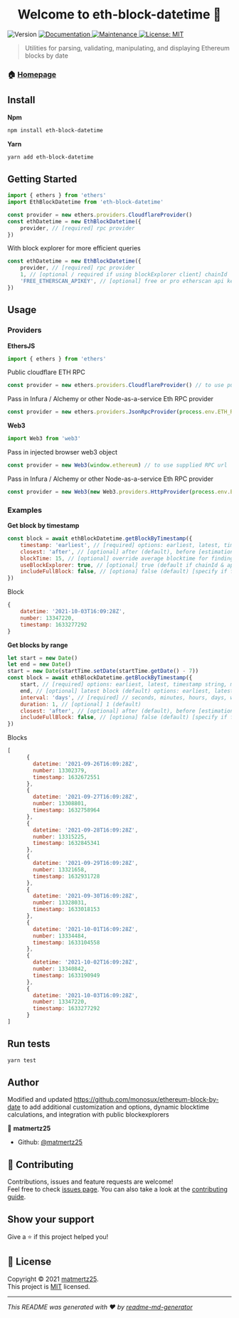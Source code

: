 <h1 align="center">Welcome to eth-block-datetime 👋</h1>
<p>
  <img alt="Version" src="https://img.shields.io/badge/version-1.0.0-blue.svg?cacheSeconds=2592000" />
  <a href="https://github.com/matmertz25/eth-block-datetime#readme" target="_blank">
    <img alt="Documentation" src="https://img.shields.io/badge/documentation-yes-brightgreen.svg" />
  </a>
  <a href="https://github.com/matmertz25/eth-block-datetime/graphs/commit-activity" target="_blank">
    <img alt="Maintenance" src="https://img.shields.io/badge/Maintained%3F-yes-green.svg" />
  </a>
  <a href="https://github.com/matmertz25/eth-block-datetime/blob/master/LICENSE" target="_blank">
    <img alt="License: MIT" src="https://img.shields.io/github/license/matmertz25/eth-block-datetime" />
  </a>
</p>

> Utilities for parsing, validating, manipulating, and displaying Ethereum blocks by date

### 🏠 [Homepage](https://github.com/matmertz25/eth-block-datetime#readme)

## Install

**Npm**
```sh
npm install eth-block-datetime
```

**Yarn**
```sh
yarn add eth-block-datetime
```

## Getting Started

```javascript
import { ethers } from 'ethers'
import EthBlockDatetime from 'eth-block-datetime'

const provider = new ethers.providers.CloudflareProvider()
const ethDatetime = new EthBlockDatetime({
    provider, // [required] rpc provider
})
```
With block explorer for more efficient queries
```javascript 
const ethDatetime = new EthBlockDatetime({
    provider, // [required] rpc provider
    1, // [optional / required if using blockExplorer client] chainId
    'FREE_ETHERSCAN_APIKEY', // [optional] free or pro etherscan api key corresponding to specified chainId
})
```

## Usage

### Providers

**EthersJS**
```javascript
import { ethers } from 'ethers'
```
Public cloudflare ETH RPC
```javascript
const provider = new ethers.providers.CloudflareProvider() // to use public cloudflare ETH RPC
```
Pass in Infura / Alchemy or other Node-as-a-service Eth RPC provider
```javascript
const provider = new ethers.providers.JsonRpcProvider(process.env.ETH_RPC_URL) // to use supplied RPC url
```

**Web3**
```javascript
import Web3 from 'web3'
```
Pass in injected browser web3 object
```javascript
const provider = new Web3(window.ethereum) // to use supplied RPC url
```
Pass in Infura / Alchemy or other Node-as-a-service Eth RPC provider
```javascript
const provider = new Web3(new Web3.providers.HttpProvider(process.env.ETH_RPC_URL)) // to use supplied RPC url
```

### Examples

**Get block by timestamp**
```javascript
const block = await ethBlockDatetime.getBlockByTimestamp({
    timestamp: 'earliest', // [required] options: earliest, latest, timestamp string, momentJs date object, or javascript date object
    closest: 'after', // [optional] after (default), before [estimation method for block closest to timestamp]
    blockTime: 15, // [optional] override average blocktime for finding closest block
    useBlockExplorer: true, // [optional] true (default if chainId & api key is given)
    includeFullBlock: false, // [optiona] false (default) [specify if full block data should be returned]
})
```
Block
```javascript
{
    datetime: '2021-10-03T16:09:28Z',
    number: 13347220,
    timestamp: 1633277292
}
```

**Get blocks by range**
```javascript
let start = new Date()
let end = new Date()
start = new Date(startTime.setDate(startTime.getDate() - 7))
const block = await ethBlockDatetime.getBlockByTimestamp({
    start, // [required] options: earliest, latest, timestamp string, momentJs date object, or javascript date object
    end, // [optional] latest block (default) options: earliest, latest, timestamp string, momentJs date object, or javascript date object
    interval: 'days', // [required] // seconds, minutes, hours, days, weeks, months, years
    duration: 1, // [optional] 1 (default)
    closest: 'after', // [optional] after (default), before [estimation method for block closest to timestamp] 
    includeFullBlock: false, // [optiona] false (default) [specify if full block data should be returned]
})
```

Blocks
```javascript
[
      {
        datetime: '2021-09-26T16:09:28Z',
        number: 13302379,
        timestamp: 1632672551
      },
      {
        datetime: '2021-09-27T16:09:28Z',
        number: 13308801,
        timestamp: 1632758964
      },
      {
        datetime: '2021-09-28T16:09:28Z',
        number: 13315225,
        timestamp: 1632845341
      },
      {
        datetime: '2021-09-29T16:09:28Z',
        number: 13321658,
        timestamp: 1632931728
      },
      {
        datetime: '2021-09-30T16:09:28Z',
        number: 13328031,
        timestamp: 1633018153
      },
      {
        datetime: '2021-10-01T16:09:28Z',
        number: 13334484,
        timestamp: 1633104558
      },
      {
        datetime: '2021-10-02T16:09:28Z',
        number: 13340842,
        timestamp: 1633190949
      },
      {
        datetime: '2021-10-03T16:09:28Z',
        number: 13347220,
        timestamp: 1633277292
      }
]
```


## Run tests

```sh
yarn test
```

## Author

Modified and updated https://github.com/monosux/ethereum-block-by-date to add additional customization and options, dynamic blocktime calculations, and integration with public blockexplorers

👤 **matmertz25**

* Github: [@matmertz25](https://github.com/matmertz25)

## 🤝 Contributing

Contributions, issues and feature requests are welcome!<br />Feel free to check [issues page](https://github.com/matmertz25/eth-block-datetime/issues). You can also take a look at the [contributing guide](https://github.com/matmertz25/eth-block-datetime/blob/master/CONTRIBUTING.md).

## Show your support

Give a ⭐️ if this project helped you!

## 📝 License

Copyright © 2021 [matmertz25](https://github.com/matmertz25).<br />
This project is [MIT](https://github.com/matmertz25/eth-block-datetime/blob/master/LICENSE) licensed.

***
_This README was generated with ❤️ by [readme-md-generator](https://github.com/kefranabg/readme-md-generator)_